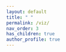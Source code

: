 ```yaml
---
layout: default
title: " "
permalink: /viz/
nav_order: 3
has_children: true
author_profile: true
---
```

